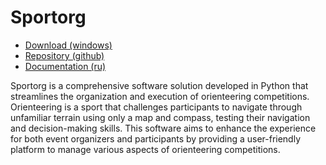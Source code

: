 # Sportorg

- [Download (windows)](https://github.com/sportorg/pysport/releases)
- [Repository (github)](https://github.com/sportorg/pysport)
- [Documentation (ru)](https://sportorg.readthedocs.io/ru/latest/)

Sportorg is a comprehensive software solution developed in Python that streamlines the organization and execution of orienteering competitions. Orienteering is a sport that challenges participants to navigate through unfamiliar terrain using only a map and compass, testing their navigation and decision-making skills. This software aims to enhance the experience for both event organizers and participants by providing a user-friendly platform to manage various aspects of orienteering competitions.
